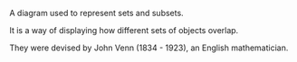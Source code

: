A diagram used to represent sets and subsets.

It is a way of displaying how different sets of objects overlap.

They were devised by John Venn (1834 - 1923), an English mathematician.
